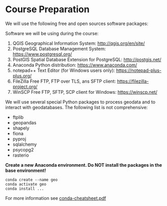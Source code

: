 # Course Preparation

We will use the following free and open sources software packages:

Software we will be using during the course:

1. QGIS Geographical Information System: http://qgis.org/en/site/
1. PostgreSQL Database Management System: https://www.postgresql.org/
1. PostGIS Spatial Database Extension for PostgreSQL: http://postgis.net/  
1. Anaconda Python distribution: https://www.anaconda.com/
1. notepad++ Text Editor (for Windows users only): https://notepad-plus-plus.org/
1. FileZilla Free FTP, FTP over TLS, ans SFTP client: https://filezilla-project.org/
1. WinSCP Free FTP, SFTP, SCP client for Windows: https://winscp.net/

We will use several special Python packages to process geodata and to interact with geodatabases. The following list is not comprehensive:

* ftplib
* geopandas
* shapely
* fiona
* pyproj
* sqlalchemy 
* psycopg2
* rasterio

**Create a new Anaconda environment. Do NOT install the packages in the base environment!**

```
conda create --name geo
conda activate geo
conda install ...
```

For more information see [conda-cheatsheet.pdf](https://docs.conda.io/projects/conda/en/4.6.0/_downloads/52a95608c49671267e40c689e0bc00ca/conda-cheatsheet.pdf)
